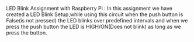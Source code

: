 LED Blink Assignment with Raspberry Pi : 
 In this assignment we have created a LED Blink Setup,while using this circuit when the push button is False(is not pressed) the LED blinks over predefined intervals and when we press the push button the LED is HIGH/ON(Does not blink) as long as we press the button.
